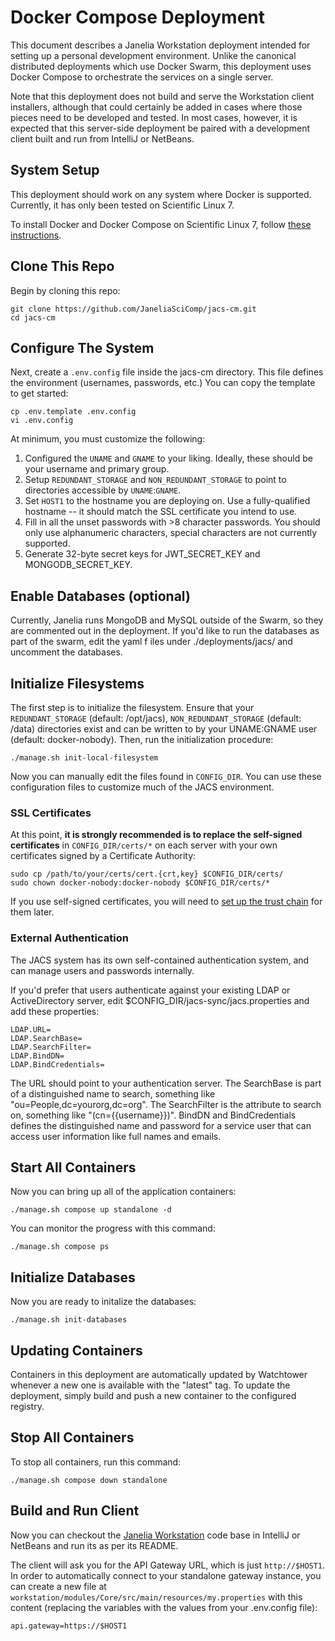 # Docker Compose Deployment

This document describes a Janelia Workstation deployment intended for setting up a personal development environment. Unlike the canonical distributed deployments which use Docker Swarm, this deployment uses Docker Compose to orchestrate the services on a single server.

Note that this deployment does not build and serve the Workstation client installers, although that could certainly be added in cases where those pieces need to be developed and tested. In most cases, however, it is expected that this server-side deployment be paired with a development client built and run from IntelliJ or NetBeans.


## System Setup

This deployment should work on any system where Docker is supported. Currently, it has only been tested on Scientific Linux 7.

To install Docker and Docker Compose on Scientific Linux 7, follow [these instructions](InstallingDockerSL7.md).


## Clone This Repo

Begin by cloning this repo:

```
git clone https://github.com/JaneliaSciComp/jacs-cm.git
cd jacs-cm
```


## Configure The System

Next, create a `.env.config` file inside the jacs-cm directory. This file defines the environment (usernames, passwords, etc.) You can copy the template to get started:
```
cp .env.template .env.config
vi .env.config
```

At minimum, you must customize the following:
1. Configured the `UNAME` and `GNAME` to your liking. Ideally, these should be your username and primary group.
2. Setup `REDUNDANT_STORAGE` and `NON_REDUNDANT_STORAGE` to point to directories accessible by `UNAME`:`GNAME`.
3. Set `HOST1` to the hostname you are deploying on. Use a fully-qualified hostname -- it should match the SSL certificate you intend to use.
4. Fill in all the unset passwords with >8 character passwords. You should only use alphanumeric characters, special characters are not currently supported.
5. Generate 32-byte secret keys for JWT_SECRET_KEY and MONGODB_SECRET_KEY.


## Enable Databases (optional)

Currently, Janelia runs MongoDB and MySQL outside of the Swarm, so they are commented out in the deployment. If you'd like to run the databases as part of the swarm, edit the yaml f
iles under ./deployments/jacs/ and uncomment the databases.


## Initialize Filesystems

The first step is to initialize the filesystem. Ensure that your `REDUNDANT_STORAGE` (default: /opt/jacs), `NON_REDUNDANT_STORAGE` (default: /data) directories exist and can be written to by your UNAME:GNAME user (default: docker-nobody). Then, run the initialization procedure:
```
./manage.sh init-local-filesystem
```

Now you can manually edit the files found in `CONFIG_DIR`. You can use these configuration files to customize much of the JACS environment.


### SSL Certificates

At this point, **it is strongly recommended is to replace the self-signed certificates** in `CONFIG_DIR/certs/*` on each server with your own certificates signed by a Certificate Authority:
```
sudo cp /path/to/your/certs/cert.{crt,key} $CONFIG_DIR/certs/
sudo chown docker-nobody:docker-nobody $CONFIG_DIR/certs/*
```
If you use self-signed certificates, you will need to [set up the trust chain](SelfSignedCerts.md) for them later.


### External Authentication

The JACS system has its own self-contained authentication system, and can manage users and passwords internally.

If you'd prefer that users authenticate against your existing LDAP or ActiveDirectory server, edit $CONFIG_DIR/jacs-sync/jacs.properties and add these properties:
```
LDAP.URL=
LDAP.SearchBase=
LDAP.SearchFilter=
LDAP.BindDN=
LDAP.BindCredentials=
```

The URL should point to your authentication server. The SearchBase is part of a distinguished name to search, something like "ou=People,dc=yourorg,dc=org". The SearchFilter is the attribute to search on, something like "(cn={{username}})". BindDN and BindCredentials defines the distinguished name and password for a service user that can access user information like full names and emails.


## Start All Containers

Now you can bring up all of the application containers:
```
./manage.sh compose up standalone -d
```

You can monitor the progress with this command:
```
./manage.sh compose ps
```


## Initialize Databases

Now you are ready to initalize the databases:
```
./manage.sh init-databases
```


## Updating Containers

Containers in this deployment are automatically updated by Watchtower whenever a new one is available with the "latest" tag. To update the deployment, simply build and push a new container to the configured registry.


## Stop All Containers

To stop all containers, run this command:
```
./manage.sh compose down standalone
```


## Build and Run Client

Now you can checkout the [Janelia Workstation](https://github.com/JaneliaSciComp/workstation) code base in IntelliJ or NetBeans and run its as per its README.

The client will ask you for the API Gateway URL, which is just `http://$HOST1`. In order to automatically connect to your standalone gateway instance, you can create a new file at `workstation/modules/Core/src/main/resources/my.properties` with this content (replacing the variables with the values from your .env.config file):
```
api.gateway=https://$HOST1
```


